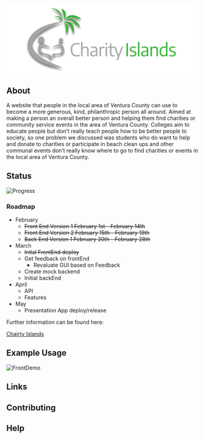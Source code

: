 [![Brand_Name](./Brand_Name.png)](https://tedejer.github.io/Capstone/)

## About

A website that people in the local area of Ventura County can use to become a more generous, kind, philanthropic person all around. Aimed at making a person an overall better person and helping them find charities or community service events in the area of Ventura County. Colleges aim to educate people but don’t really teach people how to be better people to society, so one problem we discussed was students who do want to help and donate to charities or participate in beach clean ups and other communal events don’t really know where to go to find charities or events in the local area of Ventura County.

## Status

![Progress](https://progress-bar.dev/30/?scale=100&title=progress&width=1000&color=856A5D&suffix=%)

### Roadmap


- February
  - ~~Front End Version 1 February 1st - February 14th~~
  - ~~Front End Version 2 February 15th - February 19th~~
  - ~~Back End Version 1 February 20th - February 28th~~
- March
  - ~~Inital FrontEnd deploy~~
  - Get feedback on frontEnd
    - Revaluate GUI based on Feedback
  - Create mock backend
  - Initial backEnd
- April
  - API
  - Features
- May
  - Presentation App deploy/release

Further information can be found here:

[Chairty Islands](https://tedejer.github.io/Capstone/)

## Example Usage

![FrontDemo](https://user-images.githubusercontent.com/35849655/158444262-adb94535-4431-47b2-9a64-2b9176e57ac4.gif)

## Links


## Contributing

## Help
